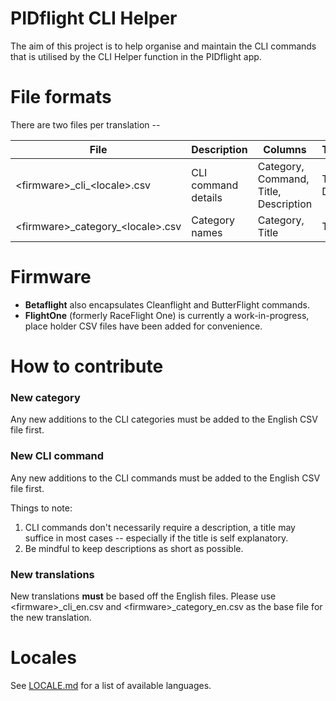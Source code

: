 # PIDflight CLI Helper
The aim of this project is to help organise and maintain the CLI commands that is utilised by the CLI Helper function in the PIDflight app.

# File formats
There are two files per translation --

| File | Description | Columns | Translatable |
| ---- | ----------- | ------- | ------------ |
| \<firmware>\_cli\_\<locale>.csv | CLI command details | Category, Command, Title, Description | Title, Description |
| \<firmware>\_category\_\<locale>.csv | Category names | Category, Title | Title |

# Firmware

* __Betaflight__ also encapsulates Cleanflight and ButterFlight commands.
* __FlightOne__ (formerly RaceFlight One) is currently a work-in-progress, place holder CSV files have been added for convenience.

# How to contribute

### New category
Any new additions to the CLI categories must be added to the English CSV file first.

### New CLI command
Any new additions to the CLI commands must be added to the English CSV file first.

Things to note:
1. CLI commands don't necessarily require a description, a title may suffice in most cases -- especially if the title is self explanatory.
2. Be mindful to keep descriptions as short as possible.

### New translations
New translations __must__ be based off the English files. Please use \<firmware>_cli_en.csv and \<firmware>_category_en.csv as the base file for the new translation.

# Locales

See [LOCALE.md](https://github.com/cmengler/pidflight-cli-helper/blob/master/LOCALE.md) for a list of available languages.